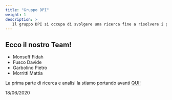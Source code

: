 ```yaml
---
title: "Gruppo DPI"
weight: 1
description: >
   Il gruppo DPI si occupa di svolgere una ricerca fine a risolvere i problemi dovuti ai Dispositivi di Protezione Individuale
---
```


## Ecco il nostro Team!

* Monseff Fidah
* Fusco Davide
* Garbolino Pietro
* Morritti Mattia

La prima parte di ricerca e analisi la stiamo portando avanti [QUI!](https://docs.google.com/presentation/d/18RxxflILKe6Hd1KKLPOOjiQAYauPZnTPTjp2voCpWwk/edit?usp=sharing)

18/06/2020
